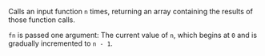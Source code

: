 Calls an input function `n` times, returning an array containing the results of those function calls.

`fn` is passed one argument: The current value of `n`, which begins at `0` and is gradually incremented to `n - 1`.
